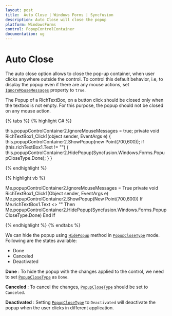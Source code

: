 ```yaml
---
layout: post
title:  Auto Close | Windows Forms | Syncfusion
description: Auto Close will close the popup
platform: WindowsForms
control: PopupControlContainer
documentation: ug
---
```


# Auto Close

The auto close option allows to close the pop-up container, when user clicks anywhere outside the control. To control this default behavior, i.e, to display the popup even if there are any mouse actions, set [`IgnoreMouseMessages`](https://help.syncfusion.com/cr/windowsforms/Syncfusion.Shared.Base~Syncfusion.Windows.Forms.PopupControlContainer~IgnoreMouseMessages.html) property to `true`.

The Popup of a RichTextBox, on a button click should be closed only when the textbox is not empty. For this purpose, the popup should not be closed on any mouse action. 

{% tabs %}
{% highlight C# %}

this.popupControlContainer2.IgnoreMouseMessages = true;
private void RichTextBox1_Click1(object sender, EventArgs e)
{
    this.popupControlContainer2.ShowPopup(new Point(700,600));
    if (this.richTextBox1.Text != "")
    {
        this.popupControlContainer2.HidePopup(Syncfusion.Windows.Forms.PopupCloseType.Done);
    }
}

{% endhighlight %}

{% highlight vb %}

Me.popupControlContainer2.IgnoreMouseMessages = True
private void RichTextBox1_Click1(Object sender, EventArgs e)
	Me.popupControlContainer2.ShowPopup(New Point(700,600))
	If Me.richTextBox1.Text <> "" Then
		Me.popupControlContainer2.HidePopup(Syncfusion.Windows.Forms.PopupCloseType.Done)
	End If

{% endhighlight %}
{% endtabs %}

We can hide the popup using [`HidePopup`](https://help.syncfusion.com/cr/windowsforms/Syncfusion.Shared.Base~Syncfusion.Windows.Forms.PopupControlContainer~HidePopup(PopupCloseType).html) method in [`PopupCloseType`](https://help.syncfusion.com/cr/windowsforms/Syncfusion.Shared.Base~Syncfusion.Windows.Forms.PopupCloseType.html) mode. Following are the states available:

* Done
* Canceled
* Deactivated

**Done** : To hide the popup with the changes applied to the control, we need to set [`PopupCloseType`](https://help.syncfusion.com/cr/windowsforms/Syncfusion.Shared.Base~Syncfusion.Windows.Forms.PopupCloseType.html) as `Done`.

**Canceled** : To cancel the changes, [`PopupCloseType`](https://help.syncfusion.com/cr/windowsforms/Syncfusion.Shared.Base~Syncfusion.Windows.Forms.PopupCloseType.html) should be set to `Canceled`. 

**Deactivated** : Setting [`PopupCloseType`](https://help.syncfusion.com/cr/windowsforms/Syncfusion.Shared.Base~Syncfusion.Windows.Forms.PopupCloseType.html) to `Deactivated` will deactivate the popup when the user clicks in different application.


